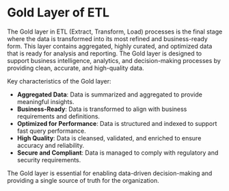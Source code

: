 # Gold Layer of ETL

The Gold layer in ETL (Extract, Transform, Load) processes is the final stage where the data is transformed into its most refined and business-ready form. This layer contains aggregated, highly curated, and optimized data that is ready for analysis and reporting. The Gold layer is designed to support business intelligence, analytics, and decision-making processes by providing clean, accurate, and high-quality data.

Key characteristics of the Gold layer:
- **Aggregated Data**: Data is summarized and aggregated to provide meaningful insights.
- **Business-Ready**: Data is transformed to align with business requirements and definitions.
- **Optimized for Performance**: Data is structured and indexed to support fast query performance.
- **High Quality**: Data is cleansed, validated, and enriched to ensure accuracy and reliability.
- **Secure and Compliant**: Data is managed to comply with regulatory and security requirements.

The Gold layer is essential for enabling data-driven decision-making and providing a single source of truth for the organization.